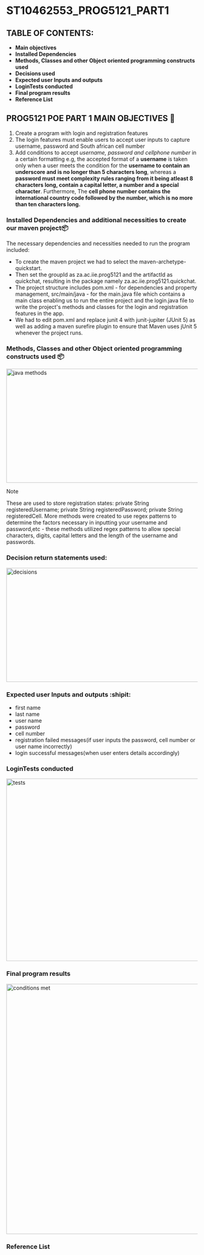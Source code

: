# ST10462553_PROG5121_PART1
## TABLE OF CONTENTS:
- **Main objectives**
- **Installed Dependencies**
- **Methods, Classes and other Object oriented programming constructs used**
- **Decisions used**
- **Expected user Inputs and outputs**
- **LoginTests conducted**
- **Final program results**
- **Reference List**
## PROG5121 POE PART 1 MAIN OBJECTIVES :memo:

1. Create a program with login and registration features
2. The login features must enable users to accept user inputs to capture username, password and South african cell number
3. Add conditions to accept *username, password and cellphone number* in a certain formatting e.g, the accepted format of a **username** is taken only when a user meets the condition for the **username to contain an underscore and is no longer than 5 characters long**, whereas a **password must meet complexity rules ranging from it being atleast 8 characters long, contain a capital letter, a number and a special character**. Furthermore, The **cell phone number contains the international country code followed by the number, which is no more than ten characters long.** 



### Installed Dependencies and additional necessities to create our maven project:package:
The necessary dependencies and necessities needed to run the program included:
- To create the maven project we had to select the maven-archetype-quickstart.
- Then set the groupId as za.ac.iie.prog5121 and the artifactId as quickchat, resulting in the package namely za.ac.iie.prog5121.quickchat.
-  The project structure includes pom.xml - for dependencies and property management, src/main/java - for the main.java file which contains a main class enabling us to run the entire project and the login.java file to write the project's methods and classes for the login and registration features in the app.
-  We had to edit pom.xml and replace junit 4 with junit-jupiter (JUnit 5) as well as adding a maven surefire plugin to ensure that Maven uses jUnit 5 whenever the project runs.





### Methods, Classes and other Object oriented programming constructs used :package:

<img width="600" height="300" alt="java methods" src="https://github.com/user-attachments/assets/9ab338b0-89bb-4079-8e0d-b395cda54fc6" />


> [!NOTE]
> These are used to store registration states:
> private String registeredUsername;
> private String registeredPassword;
> private String registeredCell. More methods were created to use regex patterns to determine the factors necessary in inputting your username and password,etc - these methods utilized regex patterns to allow special characters, digits, capital letters and the length of the username and passwords.



### Decision return statements used:

<img width="600" height="300" alt="decisions" src="https://github.com/user-attachments/assets/45890643-67e8-4976-be44-21b8eff18365" />


### Expected user Inputs and outputs :shipit:
- first name
- last name
- user name
- password
- cell number
- registration failed messages(if user inputs the password, cell number or user name incorrectly)
- login successful messages(when user enters details accordingly)



### LoginTests conducted

<img width="623" height="480" alt="tests" src="https://github.com/user-attachments/assets/0dc1b184-c601-4ab2-af5f-131a1a93cb03" />



### Final program results

<img width="1467" height="658" alt="conditions met" src="https://github.com/user-attachments/assets/6891745c-58b7-4cb8-bbe6-2ca5ccefbf29" />


### Reference List
